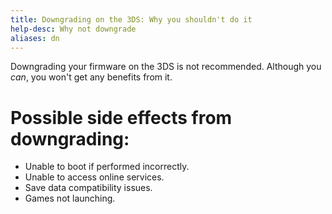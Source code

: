 ```yaml
---
title: Downgrading on the 3DS: Why you shouldn't do it
help-desc: Why not downgrade
aliases: dn
---
```


Downgrading your firmware on the 3DS is not recommended. Although you *can*, you won't get any benefits from it.

# Possible side effects from downgrading:
* Unable to boot if performed incorrectly.
* Unable to access online services.
* Save data compatibility issues.
* Games not launching.
